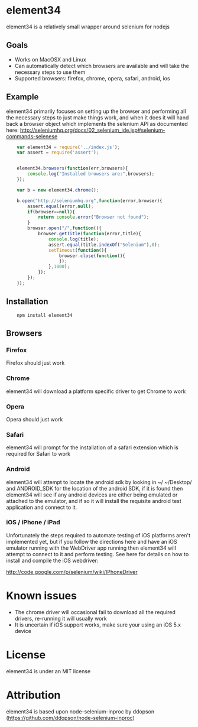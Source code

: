 # element34

element34 is a relatively small wrapper around selenium for nodejs

## Goals
 
 * Works on MacOSX and Linux
 * Can automatically detect which browsers are available and will take the necessary steps to use them
 * Supported browsers: firefox, chrome, opera, safari, android, ios
 

## Example

element34 primarily focuses on setting up the browser and performing all the necessary steps to just make things work, and when it does it will hand back
a browser object which implements the selenium API as documented here: http://seleniumhq.org/docs/02_selenium_ide.jsp#selenium-commands-selenese 

```javascript
	var element34 = require('../index.js');
	var assert = require('assert');


	element34.browsers(function(err,browsers){
		console.log("Installed browsers are:",browsers);
	});

	var b = new element34.chrome();

	b.open("http://seleniumhq.org",function(error,browser){
		assert.equal(error,null);
		if(browser==null){
			return console.error("Browser not found");
		}
		browser.open("/",function(){
			browser.getTitle(function(error,title){
				console.log(title);
				assert.equal(title.indexOf("Selenium"),0);
				setTimeout(function(){
					browser.close(function(){
					});
				},1000);
			});	
		});
	});
```

## Installation 

```shell
	npm install element34
```

## Browsers

### Firefox

Firefox should just work

### Chrome

element34 will download a platform specific driver to get Chrome to work

### Opera

Opera should just work

### Safari

element34 will prompt for the installation of a safari extension which is required for Safari to work

### Android

element34 will attempt to locate the android sdk by looking in ~/  ~/Desktop/ and ANDROID_SDK for the location of the android SDK, if it is found
then element34 will see if any android devices are either being emulated or attached to the emulator, and if so it will install the requisite android
test application and connect to it.

### iOS / iPhone / iPad

Unfortunately the steps required to automate testing of iOS platforms aren't implemented yet, but if you follow the directions here and have an iOS emulator
running with the WebDriver app running then element34 will attempt to connect to it and perform testing. See here for details on how to install and compile the iOS webdriver:

http://code.google.com/p/selenium/wiki/IPhoneDriver

# Known issues
 
 * The chrome driver will occasional fail to download all the required drivers, re-running it will usually work
 * It is uncertain if iOS support works, make sure your using an iOS 5.x device
 
# License
	
element34 is under an MIT license 

# Attribution

element34 is based upon node-selenium-inproc by ddopson (https://github.com/ddopson/node-selenium-inproc)

